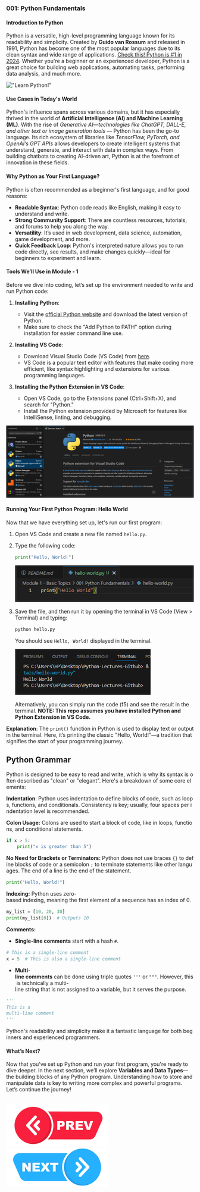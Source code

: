 ### 001: Python Fundamentals

#### Introduction to Python
Python is a versatile, high-level programming language known for its readability and simplicity. Created by **Guido van Rossum** and released in 1991, Python has become one of the most popular languages due to its clean syntax and wide range of applications. [Check this! Python is #1 in 2024](https://zerotomastery.io/blog/best-programming-languages-to-learn/). Whether you're a beginner or an experienced developer, Python is a great choice for building web applications, automating tasks, performing data analysis, and much more.

!["Learn Python!"](https://media.licdn.com/dms/image/D5612AQEzwf8zTmKrtQ/article-cover_image-shrink_720_1280/0/1708336460849?e=2147483647&v=beta&t=YWPU4unU7gQctVjJ5L8h5pZtcJzi0egSSM3Oig4s2HU)

#### Use Cases in Today's World
Python's influence spans across various domains, but it has especially thrived in the world of **Artificial Intelligence (AI) and Machine Learning (ML)**. With the rise of *Generative AI—technologies like ChatGPT, DALL-E, and other text or image generation tools* — Python has been the go-to language. Its rich ecosystem of libraries like *TensorFlow, PyTorch, and OpenAI’s GPT APIs* allows developers to create intelligent systems that understand, generate, and interact with data in complex ways. From building chatbots to creating AI-driven art, Python is at the forefront of innovation in these fields. 

#### Why Python as Your First Language?
Python is often recommended as a beginner's first language, and for good reasons:
- **Readable Syntax**: Python code reads like English, making it easy to understand and write.
- **Strong Community Support**: There are countless resources, tutorials, and forums to help you along the way.
- **Versatility**: It’s used in web development, data science, automation, game development, and more.
- **Quick Feedback Loop**: Python's interpreted nature allows you to run code directly, see results, and make changes quickly—ideal for beginners to experiment and learn.

#### Tools We’ll Use in Module - 1
Before we dive into coding, let’s set up the environment needed to write and run Python code:

1. **Installing Python**:
   - Visit the [official Python website](https://www.python.org/) and download the latest version of Python.
   - Make sure to check the "Add Python to PATH" option during installation for easier command line use.

2. **Installing VS Code**:
   - Download Visual Studio Code (VS Code) from [here](https://code.visualstudio.com/).
   - VS Code is a popular text editor with features that make coding more efficient, like syntax highlighting and extensions for various programming languages.

3. **Installing the Python Extension in VS Code**:
   - Open VS Code, go to the Extensions panel (Ctrl+Shift+X), and search for "Python."
   - Install the Python extension provided by Microsoft for features like IntelliSense, linting, and debugging.

!["Python Extension"](Python-Extension-In-VS-Code.png)

#### Running Your First Python Program: Hello World
Now that we have everything set up, let's run our first program:

1. Open VS Code and create a new file named `hello.py`.
2. Type the following code:
   ```python
   print("Hello, World!")
   ```
   !["Python Code"](Python-Code.png)
   
3. Save the file, and then run it by opening the terminal in VS Code (View > Terminal) and typing:
   ```bash
   python hello.py
   ```
   You should see `Hello, World!` displayed in the terminal.

   !["Python Execution"](Code-Execution.png)

   Alternatively, you can simply run the code (f5) and see the result in the terminal.
   **NOTE: This repo assumes you have installed Python and Python Extension in VS Code.**

**Explanation**: The `print()` function in Python is used to display text or output in the terminal. Here, it’s printing the classic "Hello, World!"—a tradition that signifies the start of your programming journey.

## Python Grammar

Python is designed to be easy to read and write, which is why its syntax is often described as "clean" or "elegant". Here's a breakdown of some core elements:

**Indentation**: Python uses indentation to define blocks of code, such as loops, functions, and conditionals. Consistency is key; usually, four spaces per indentation level is recommended.

**Colon Usage:** Colons are used to start a block of code, like in loops, functions, and conditional statements.


```python
if x > 5:
    print("x is greater than 5")

```

**No Need for Brackets or Terminators:** Python does not use braces `{}` to define blocks of code or a semicolon `;` to terminate statements like other languages. The end of a line is the end of the statement.

```python
print("Hello, World!")

```

**Indexing:** Python uses zero-based indexing, meaning the first element of a sequence has an index of 0.

```python
my_list = [10, 20, 30]
print(my_list[0])  # Outputs 10

```

**Comments:**

-   **Single-line comments** start with a hash `#`.

```python
# This is a single-line comment
x = 5  # This is also a single-line comment

```

-   **Multi-line comments** can be done using triple quotes `'''` or `"""`. However, this is technically a multi-line string that is not assigned to a variable, but it serves the purpose.


```python
'''
This is a
multi-line comment
'''

```

Python's readability and simplicity make it a fantastic language for both beginners and experienced programmers. 

#### What’s Next?
Now that you’ve set up Python and run your first program, you're ready to dive deeper. In the next section, we’ll explore **Variables and Data Types**—the building blocks of any Python program. Understanding how to store and manipulate data is key to writing more complex and powerful programs. Let’s continue the journey!

[![Next Lecture](../../Previous.png)](https://github.com/wasiqs-classics/Python-Lectures-Github/tree/master/Module%201%20-%20Basic%20Topics)       [![Next Lecture](../../Next.png)](https://github.com/wasiqs-classics/Python-Lectures-Github/tree/master/Module%201%20-%20Basic%20Topics/002%20Variables%20and%20Data%20Types)
---
